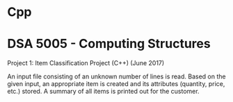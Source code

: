 # Cpp
# DSA 5005 - Computing Structures

Project 1:
Item Classification Project (C++) (June 2017)

An input file consisting of an unknown number of lines is read.
Based on the given input, an appropriate item is created and its
attributes (quantity, price, etc.) stored. A summary of all items
is printed out for the customer.
